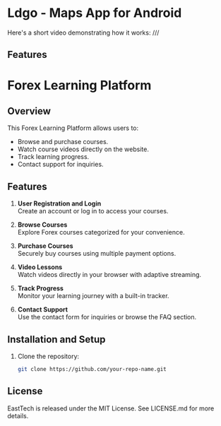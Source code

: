 # Ldgo - Maps App for Android

Here's a short video demonstrating how it works:
///

## Features
# Forex Learning Platform

## **Overview**
This Forex Learning Platform allows users to:
- Browse and purchase courses.
- Watch course videos directly on the website.
- Track learning progress.
- Contact support for inquiries.

## **Features**
1. **User Registration and Login**  
   Create an account or log in to access your courses.

2. **Browse Courses**  
   Explore Forex courses categorized for your convenience.

3. **Purchase Courses**  
   Securely buy courses using multiple payment options.

4. **Video Lessons**  
   Watch videos directly in your browser with adaptive streaming.

5. **Track Progress**  
   Monitor your learning journey with a built-in tracker.

6. **Contact Support**  
   Use the contact form for inquiries or browse the FAQ section.

## **Installation and Setup**
1. Clone the repository:
   ```bash
   git clone https://github.com/your-repo-name.git

## License
EastTech is released under the MIT License. See LICENSE.md for more details.